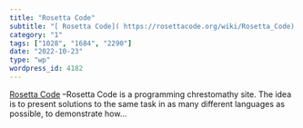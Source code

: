 ```yaml
---
title: "Rosetta Code"
subtitle: "[ Rosetta Code]( https://rosettacode.org/wiki/Rosetta_Code) –Rosetta Code is a programming chrestoma..."
category: "1"
tags: ["1028", "1684", "2290"]
date: "2022-10-23"
type: "wp"
wordpress_id: 4182
---
```

[ Rosetta Code]( https://rosettacode.org/wiki/Rosetta_Code) –Rosetta Code is a programming chrestomathy site. The idea is to present solutions to the same task in as many different languages as possible, to demonstrate how…